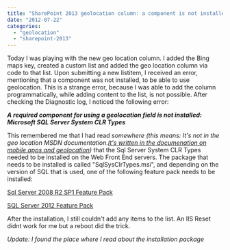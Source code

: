 ```yaml
---
title: "SharePoint 2013 geolocation column: a component is not installed"
date: "2012-07-22"
categories: 
  - "geolocation"
  - "sharepoint-2013"
---
```


Today I was playing with the new geo location column. I added the Bing maps key, created a custom list and added the geo location column via code to that list. Upon submitting a new listitem, I received an error, mentioning that a component was not installed, to be able to use geolocation. This is a strange error, because I was able to add the column programmatically, while adding content to the list, is not possible. After checking the Diagnostic log, I noticed the following error:

**_A required component for using a geolocation field is not installed: Microsoft SQL Server System CLR Types_**

This remembered me that I had read _somewhere_ _(this means: It's not in the geo location MSDN documentation._[_It's written in the documenation on mobile apps and geolocation_](http://technet.microsoft.com/en-us/library/fp161355(v=office.15) "sharepoint 2013 mobile app development and geolocation")_)_ that the Sql Server System CLR Types needed to be installed on the Web Front End servers. The package that needs to be installed is called "SqlSysClrTypes.msi", and depending on the version of SQL that is used, one of the following feature pack needs to be installed:

[Sql Server 2008 R2 SP1 Feature Pack](http://www.microsoft.com/en-us/download/details.aspx?id=26728 "Sql Server 2008 R2 SP1 Feature Pack")

[SQL Server 2012 Feature Pack](http://www.microsoft.com/en-us/download/details.aspx?id=29065 "Sql Server 2012 Feature Pack")

After the installation, I still couldn't add any items to the list. An IIS Reset didnt work for me but a reboot did the trick.

_Update: I found the place where I read about the installation package_
